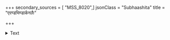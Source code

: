 +++
secondary_sources = [ "MSS_8020",]
jsonClass = "Subhaashita"
title = "एरण्डभिण्डार्कनलैः"

+++

<details><summary>Text</summary>

एरण्डभिण्डार्कनलैः प्रभूतैरपि संभृतैः।  
दारुकृत्यं यथा नास्ति तथा नाज्ञैः प्रयोजनम्॥
</details>
